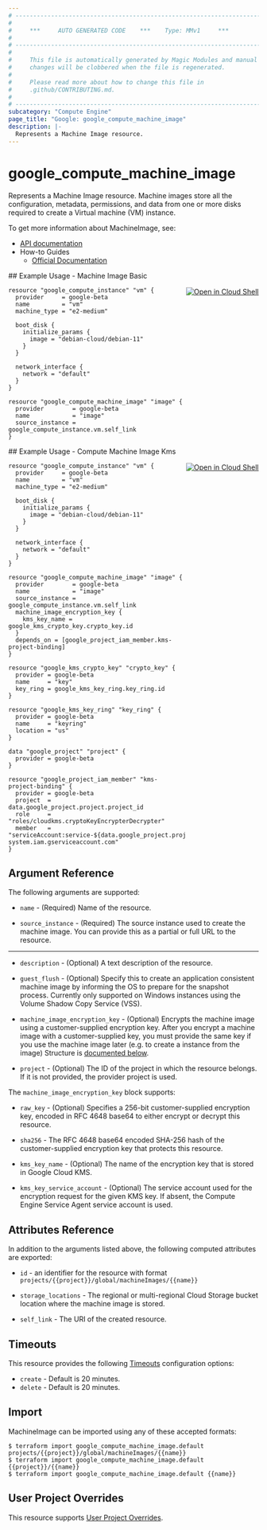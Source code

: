 ```yaml
---
# ----------------------------------------------------------------------------
#
#     ***     AUTO GENERATED CODE    ***    Type: MMv1     ***
#
# ----------------------------------------------------------------------------
#
#     This file is automatically generated by Magic Modules and manual
#     changes will be clobbered when the file is regenerated.
#
#     Please read more about how to change this file in
#     .github/CONTRIBUTING.md.
#
# ----------------------------------------------------------------------------
subcategory: "Compute Engine"
page_title: "Google: google_compute_machine_image"
description: |-
  Represents a Machine Image resource.
---
```


# google\_compute\_machine\_image

Represents a Machine Image resource. Machine images store all the configuration,
metadata, permissions, and data from one or more disks required to create a
Virtual machine (VM) instance.

To get more information about MachineImage, see:

* [API documentation](https://cloud.google.com/compute/docs/reference/rest/beta/machineImages)
* How-to Guides
    * [Official Documentation](https://cloud.google.com/compute/docs/machine-images)

<div class = "oics-button" style="float: right; margin: 0 0 -15px">
  <a href="https://console.cloud.google.com/cloudshell/open?cloudshell_git_repo=https%3A%2F%2Fgithub.com%2Fterraform-google-modules%2Fdocs-examples.git&cloudshell_working_dir=machine_image_basic&cloudshell_image=gcr.io%2Fgraphite-cloud-shell-images%2Fterraform%3Alatest&open_in_editor=main.tf&cloudshell_print=.%2Fmotd&cloudshell_tutorial=.%2Ftutorial.md" target="_blank">
    <img alt="Open in Cloud Shell" src="//gstatic.com/cloudssh/images/open-btn.svg" style="max-height: 44px; margin: 32px auto; max-width: 100%;">
  </a>
</div>
## Example Usage - Machine Image Basic


```hcl
resource "google_compute_instance" "vm" {
  provider     = google-beta
  name         = "vm"
  machine_type = "e2-medium"

  boot_disk {
    initialize_params {
      image = "debian-cloud/debian-11"
    }
  }

  network_interface {
    network = "default"
  }
}

resource "google_compute_machine_image" "image" {
  provider        = google-beta
  name            = "image"
  source_instance = google_compute_instance.vm.self_link
}
```
<div class = "oics-button" style="float: right; margin: 0 0 -15px">
  <a href="https://console.cloud.google.com/cloudshell/open?cloudshell_git_repo=https%3A%2F%2Fgithub.com%2Fterraform-google-modules%2Fdocs-examples.git&cloudshell_working_dir=compute_machine_image_kms&cloudshell_image=gcr.io%2Fgraphite-cloud-shell-images%2Fterraform%3Alatest&open_in_editor=main.tf&cloudshell_print=.%2Fmotd&cloudshell_tutorial=.%2Ftutorial.md" target="_blank">
    <img alt="Open in Cloud Shell" src="//gstatic.com/cloudssh/images/open-btn.svg" style="max-height: 44px; margin: 32px auto; max-width: 100%;">
  </a>
</div>
## Example Usage - Compute Machine Image Kms


```hcl
resource "google_compute_instance" "vm" {
  provider     = google-beta
  name         = "vm"
  machine_type = "e2-medium"

  boot_disk {
    initialize_params {
      image = "debian-cloud/debian-11"
    }
  }

  network_interface {
    network = "default"
  }
}

resource "google_compute_machine_image" "image" {
  provider        = google-beta
  name            = "image"
  source_instance = google_compute_instance.vm.self_link
  machine_image_encryption_key {
    kms_key_name = google_kms_crypto_key.crypto_key.id
  }
  depends_on = [google_project_iam_member.kms-project-binding]
}

resource "google_kms_crypto_key" "crypto_key" {
  provider = google-beta
  name     = "key"
  key_ring = google_kms_key_ring.key_ring.id
}

resource "google_kms_key_ring" "key_ring" {
  provider = google-beta
  name     = "keyring"
  location = "us"
}

data "google_project" "project" {
  provider = google-beta
}

resource "google_project_iam_member" "kms-project-binding" {
  provider = google-beta
  project  = data.google_project.project.project_id
  role     = "roles/cloudkms.cryptoKeyEncrypterDecrypter"
  member   = "serviceAccount:service-${data.google_project.project.number}@compute-system.iam.gserviceaccount.com"
}
```

## Argument Reference

The following arguments are supported:


* `name` -
  (Required)
  Name of the resource.

* `source_instance` -
  (Required)
  The source instance used to create the machine image. You can provide this as a partial or full URL to the resource.


- - -


* `description` -
  (Optional)
  A text description of the resource.

* `guest_flush` -
  (Optional)
  Specify this to create an application consistent machine image by informing the OS to prepare for the snapshot process.
  Currently only supported on Windows instances using the Volume Shadow Copy Service (VSS).

* `machine_image_encryption_key` -
  (Optional)
  Encrypts the machine image using a customer-supplied encryption key.
  After you encrypt a machine image with a customer-supplied key, you must
  provide the same key if you use the machine image later (e.g. to create a
  instance from the image)
  Structure is [documented below](#nested_machine_image_encryption_key).

* `project` - (Optional) The ID of the project in which the resource belongs.
    If it is not provided, the provider project is used.


<a name="nested_machine_image_encryption_key"></a>The `machine_image_encryption_key` block supports:

* `raw_key` -
  (Optional)
  Specifies a 256-bit customer-supplied encryption key, encoded in
  RFC 4648 base64 to either encrypt or decrypt this resource.

* `sha256` -
  The RFC 4648 base64 encoded SHA-256 hash of the
  customer-supplied encryption key that protects this resource.

* `kms_key_name` -
  (Optional)
  The name of the encryption key that is stored in Google Cloud KMS.

* `kms_key_service_account` -
  (Optional)
  The service account used for the encryption request for the given KMS key.
  If absent, the Compute Engine Service Agent service account is used.

## Attributes Reference

In addition to the arguments listed above, the following computed attributes are exported:

* `id` - an identifier for the resource with format `projects/{{project}}/global/machineImages/{{name}}`

* `storage_locations` -
  The regional or multi-regional Cloud Storage bucket location where the machine image is stored.
* `self_link` - The URI of the created resource.


## Timeouts

This resource provides the following
[Timeouts](/docs/configuration/resources.html#timeouts) configuration options:

- `create` - Default is 20 minutes.
- `delete` - Default is 20 minutes.

## Import


MachineImage can be imported using any of these accepted formats:

```
$ terraform import google_compute_machine_image.default projects/{{project}}/global/machineImages/{{name}}
$ terraform import google_compute_machine_image.default {{project}}/{{name}}
$ terraform import google_compute_machine_image.default {{name}}
```

## User Project Overrides

This resource supports [User Project Overrides](https://registry.terraform.io/providers/hashicorp/google/latest/docs/guides/provider_reference#user_project_override).
